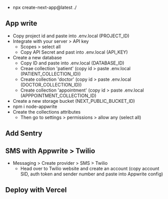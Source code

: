 - npx create-next-app@latest ./

## App write
- Copy project id and paste into .env.local (PROJECT_ID)
- Integrate with your server > API key
    - Scopes > select all
    - Copy API Secret and past into .env.local (API_KEY)
- Create a new database
    - Copy ID and paste into .env.local (DATABASE_ID)
    - Creae collection 'patient' (copy id > paste .env.local (PATIENT_COLLECTION_ID))
    - Create collection 'doctor' (copy id > paste .env.local (DOCTOR_COLLECTION_ID))
    - Create collection 'appointment' (copy id > paste .env.local (APPPOINTMENT_COLLECTION_ID)
- Create a new storage bucket (NEXT_PUBLIC_BUCKET_ID)
- npm i node-appwrite
- Create the collections attributes
    - Then go to settings > permissions > allow any (select all)

## Add Sentry

## SMS with Appwrite > Twilio
- Messaging > Create provider > SMS > Twilio
    - Head over to Twilio website and create an account (copy account SID, auth token and sender number and paste into Appwrite config)

## Deploy with Vercel
